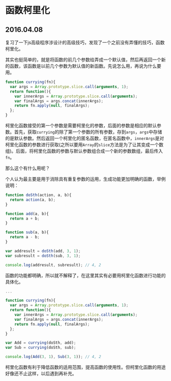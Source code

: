 # 函数柯里化
## 2016.04.08

复习了一下js高级程序涉设计的高级技巧，发现了一个之前没有弄懂的技巧，函数柯里化。

其实也挺简单的，就是将函数的前几个参数给弄成一个默认值，然后再返回一个新的函数，该函数是以前几个参数为默认值的新函数。先说怎么用，再说为什么要用。

```Javascript
function currying(fn){
  var args = Array.prototype.slice.call(arguments, 1);
  return function(){
    var innerArgs = Array.prototype.slice.call(arguments);
    var finalArgs = args.concat(innerArgs);
    return fn.apply(null, finalArgs);
  };
}
```

柯里化函数接受的第一个参数是需要柯里化的参数，后面的参数是相应的默认参数。首先，获取`currying`的除了第一个参数的所有参数，存到`args`，`args`中存储的是默认参数。然后返回一个柯里化的匿名函数，在匿名函数中，`innerArgs`是对柯里化函数的参数进行获取(之所以要用`Array`的`slice`方法是为了让其变成一个数组)。后面，将柯里化函数的参数与默认参数组合成一个新的参数数组，最后传入`fn`。

那么这个有什么用呢？

个人认为最主要是用于消除具有重复参数的运用，生成功能更加明确的函数，举例说明：

```Javascript
function doSth(action, a, b){
  return action(a, b);
}

function add(a, b){
  return a + b;
}

function sub(a, b){
  return a - b;
}

var addresult = doSth(add, 3, 1);
var subresult = doSth(sub, 3, 1);

console.log(addresult, subresult); // 4, 2
```

函数的功能都明确，所以就不解释了，在这里其实有必要用柯里化函数进行功能的具体化。

```Javascript
...

function currying(fn){
  var args = Array.prototype.slice.call(arguments, 1);
  return function(){
    var innerArgs = Array.prototype.slice.call(arguments);
    var finalArgs = args.concat(innerArgs);
    return fn.apply(null, finalArgs);
  };
}

var Add = currying(doSth, add);
var Sub = currying(doSth, sub);

console.log(Add(3, 1), Sub(3, 1)); // 4, 2

```

柯里化函数有利于降低函数的适用范围，提高函数的使用性。但柯里化函数的用途好像还不止这样，以后遇到再补充。
